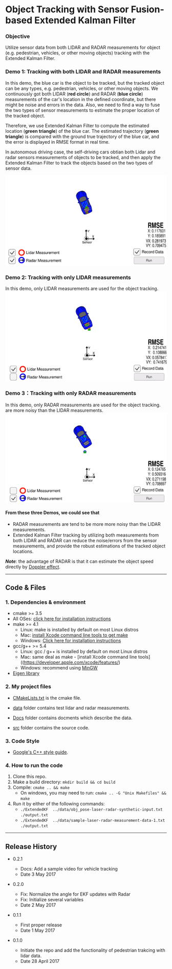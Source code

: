 # **Object Tracking with Sensor Fusion-based Extended Kalman Filter**

### Objective
Utilize sensor data from both LIDAR and RADAR measurements for object (e.g. pedestrian, vehicles, or other moving objects) 
tracking with the Extended Kalman Filter.

### **Demo 1: Tracking with both LIDAR and RADAR measurements**
In this demo, the blue car is the object to be tracked, but the tracked object can be any types, e.g. 
pedestrian, vehicles, or other moving objects. We continuously got both LIDAR (**red circle**) and RADAR (**blue circle**) 
measurements of the car's location in the defined coordinate, but there might be noise and errors 
in the data. Also, we need to find a way to fuse the two types of sensor measurements to estimate 
the proper location of the tracked object.

Therefore, we use Extended Kalman Filter to compute the estimated location (**green triangle**) of the blue car. 
The estimated trajectory (**green triangle**) is compared with the ground true trajectory of the blue car, and 
the error is displayed in RMSE format in real time.

In autonomous driving case, the self-driving cars obtian both Lidar and radar sensors measurements of objects
to be tracked, and then apply the Extended Kalman Filter to track the objects based on the two types
 of sensor data.

[![gif_demo1][both_gif]](https://www.youtube.com/watch?v=XswKMtQBTCo)

 

### **Demo 2: Tracking with only LIDAR measurements**

In this demo, only LIDAR measurements are used for the object tracking.  
![gif_demo2][lidar_gif]



### **Demo 3：Tracking with only RADAR measurements**

In this demo, only RADAR measurements are used for the object tracking.
are more noisy than the LIDAR measurements.
![gif_demo3][radar_gif]




#### From these three Demos, we could see that 
* RADAR measurements are tend to be more more noisy than the LIDAR measurements.
* Extended Kalman Filter tracking by utilizing both measurements from both LIDAR and RADAR can reduce the noise/errors 
from the sensor measurements, and provide the robust estimations of the tracked object locations.   

**_Note_**: the advantage of RADAR is that it can estimate the object speed directly by 
[Doppler effect](https://en.wikipedia.org/wiki/Doppler_effect).

---


## Code & Files
### 1. Dependencies & environment

* cmake >= 3.5
 * All OSes: [click here for installation instructions](https://cmake.org/install/)
* make >= 4.1
  * Linux: make is installed by default on most Linux distros
  * Mac: [install Xcode command line tools to get make](https://developer.apple.com/xcode/features/)
  * Windows: [Click here for installation instructions](http://gnuwin32.sourceforge.net/packages/make.htm)
* gcc/g++ >= 5.4
  * Linux: gcc / g++ is installed by default on most Linux distros
  * Mac: same deal as make - [install Xcode command line tools]((https://developer.apple.com/xcode/features/)
  * Windows: recommend using [MinGW](http://www.mingw.org/)
* [Eigen library](src/Eigen)


### 2. My project files

* [CMakeLists.txt](CMakeLists.txt) is the cmake file.

* [data](data) folder contains test lidar and radar measurements.

* [Docs](Docs) folder contains docments which describe the data.

* [src](src) folder contains the source code.


### 3. Code Style

* [Google's C++ style guide](https://google.github.io/styleguide/cppguide.html).


### 4. How to run the code

1. Clone this repo.
2. Make a build directory: `mkdir build && cd build`
3. Compile: `cmake .. && make` 
   * On windows, you may need to run: `cmake .. -G "Unix Makefiles" && make`
4. Run it by either of the following commands: 
   * `./ExtendedKF  ../data/obj_pose-laser-radar-synthetic-input.txt ./output.txt`
   * `./ExtendedKF  ../data/sample-laser-radar-measurement-data-1.txt ./output.txt`

---

## Release History

* 0.2.1
    * Docs: Add a sample video for vehicle tracking
    * Date 3 May 2017

* 0.2.0
    * Fix: Normalize the angle for EKF updates with Radar
    * Fix: Initialize several variables
    * Date 2 May 2017

* 0.1.1
    * First proper release
    * Date 1 May 2017

* 0.1.0
    * Initiate the repo and add the functionality of pedestrian trakcing with lidar data.
    * Date 28 April 2017



[//]: # (Image References)
[image1]: ./examples/car_not_car.png
[radar_gif]: ./data/radar.gif
[lidar_gif]: ./data/lidar.gif
[both_gif]: ./data/both_lidar_radar.gif
